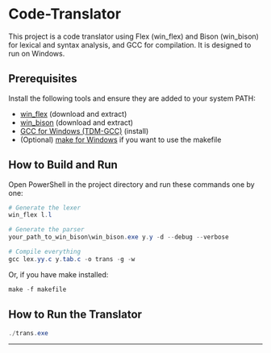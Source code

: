 # Code-Translator

This project is a code translator using Flex (win_flex) and Bison (win_bison) for lexical and syntax analysis, and GCC for compilation. It is designed to run on Windows.

## Prerequisites
Install the following tools and ensure they are added to your system PATH:

- [win_flex](https://github.com/lexxmark/winflexbison) (download and extract)
- [win_bison](https://github.com/lexxmark/winflexbison) (download and extract)
- [GCC for Windows (TDM-GCC)](https://jmeubank.github.io/tdm-gcc/) (install)
- (Optional) [make for Windows](http://gnuwin32.sourceforge.net/packages/make.htm) if you want to use the makefile

## How to Build and Run
Open PowerShell in the project directory and run these commands one by one:

```powershell
# Generate the lexer
win_flex l.l

# Generate the parser
your_path_to_win_bison\win_bison.exe y.y -d --debug --verbose

# Compile everything
gcc lex.yy.c y.tab.c -o trans -g -w
```

Or, if you have make installed:

```powershell
make -f makefile
```

## How to Run the Translator

```powershell
./trans.exe
```

---